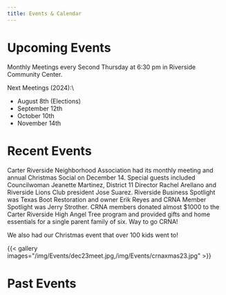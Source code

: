 ```yaml
---
title: Events & Calendar
---
```


# Upcoming Events

Monthly Meetings every Second Thursday at 6:30 pm in Riverside Community Center.

Next Meetings (2024):\
* August 8th (Elections)
* September 12th
* October 10th
* November 14th



# Recent Events

Carter Riverside Neighborhood Association had its monthly meeting and annual Christmas Social on December 14. Special guests included Councilwoman Jeanette Martinez, District 11 Director Rachel Arellano and Riverside Lions Club president Jose Suarez. Riverside Business Spotlight was Texas Boot Restoration and owner Erik Reyes and CRNA Member Spotlight was Jerry Strother. CRNA members donated almost $1000 to the Carter Riverside High Angel Tree program and provided gifts and home essentials for a single parent family of six. Way to go CRNA!

We also had our Christmas event that over 100 kids went to!

{{< gallery images="/img/Events/dec23meet.jpg,/img/Events/crnaxmas23.jpg" >}}

# Past Events


